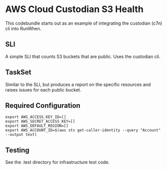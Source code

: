 # AWS Cloud Custodian S3 Health

This codebundle starts out as an example of integrating the custodian (c7n) cli into RunWhen. 

## SLI
A simple SLI that counts S3 buckets that are public. Uses the custodian cli. 

## TaskSet
Similar to the SLI, but produces a report on the specific resources and raises issues for each public bucket. 


## Required Configuration

```
export AWS_ACCESS_KEY_ID=[]
export AWS_SECRET_ACCESS_KEY=[]
export AWS_DEFAULT_REGION=[]
export AWS_ACCOUNT_ID=$(aws sts get-caller-identity --query "Account" --output text)
```


## Testing 
See the .test directory for infrastructure test code. 